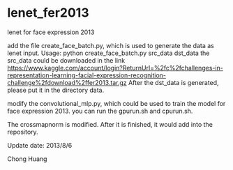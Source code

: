 lenet_fer2013
=============

lenet for face expression 2013

add the file create_face_batch.py, which is used to generate the data as lenet input.
Usage: python create_face_batch.py src_data dst_data
the src_data could be downloaded in the link https://www.kaggle.com/account/login?ReturnUrl=%2fc%2fchallenges-in-representation-learning-facial-expression-recognition-challenge%2fdownload%2ffer2013.tar.gz
After the dst_data is generated, please put it in the directory data.

modify the convolutional_mlp.py, which could be used to train the model for face expression 2013. you can run the gpurun.sh and cpurun.sh. 

The crossmapnorm is modified. After it is finished, it would add into the repository.

Update date: 2013/8/6

Chong Huang
